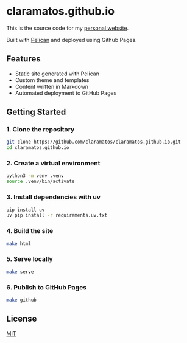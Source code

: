 
# claramatos.github.io

This is the source code for my [personal website](https://claramatos.github.io/).

Built with [Pelican](https://getpelican.com/) and deployed using Github Pages.

## Features
- Static site generated with Pelican
- Custom theme and templates
- Content written in Markdown
- Automated deployment to GitHub Pages

## Getting Started

### 1. Clone the repository
```sh
git clone https://github.com/claramatos/claramatos.github.io.git
cd claramatos.github.io
```


### 2. Create a virtual environment
```sh
python3 -m venv .venv
source .venv/bin/activate
```

### 3. Install dependencies with uv
```sh
pip install uv
uv pip install -r requirements.uv.txt
```

### 4. Build the site
```sh
make html
```

### 5. Serve locally
```sh
make serve
```

### 6. Publish to GitHub Pages
```sh
make github
```

## License
[MIT](LICENSE)